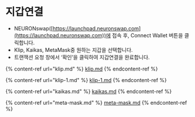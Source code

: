 # 지갑연결

* NEURONswap([https://launchpad.neuronswap.com](https://launchpad.neuronswap.com))에 접속 후, Connect Wallet 버튼을 클릭합니다.
* Klip, Kaikas, MetaMask중 원하는 지갑을 선택합니다.
* 트랜잭션 요청 창에서 ‘확인’을 클릭하여 지갑연결을 완료합니다.

{% content-ref url="klip.md" %}
[klip.md](klip.md)
{% endcontent-ref %}

{% content-ref url="klip-1.md" %}
[klip-1.md](klip-1.md)
{% endcontent-ref %}

{% content-ref url="kaikas.md" %}
[kaikas.md](kaikas.md)
{% endcontent-ref %}

{% content-ref url="meta-mask.md" %}
[meta-mask.md](meta-mask.md)
{% endcontent-ref %}
